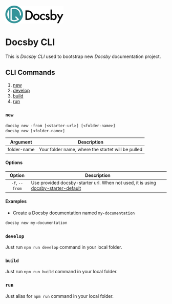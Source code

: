 ![Docsby](/assets/Docsby_Logo.svg "Docsby Logo")

# Docsby CLI

This is _Docsby CLI_ used to bootstrap new _Docsby_ documentation project.

## CLI Commands

1. [new](#new)
2. [develop](#develop)
3. [build](#build)
4. [run](#run)

### `new`

```
docsby new -from [<starter-url>] [<folder-name>]
docsby new [<folder-name>]
```

| Argument    | Description                                        |
| ----------- | -------------------------------------------------- |
| folder-name | Your folder name, where the startet will be pulled |

#### Options

|     Option     | Description                                                                                                                              |
| :------------: | ---------------------------------------------------------------------------------------------------------------------------------------- |
| `-f`, `--from` | Use provided docsby-starter url. When not used, it is using [docsby-starter-default](https://github.com/marckraw/docsby-starter-default) |

#### Examples

- Create a Docsby documentation named `my-documentation`

```bash
docsby new my-documentation
```

### `develop`

Just run `npm run develop` command in your local folder.

### `build`

Just run `npm run build` command in your local folder.

### `run`

Just alias for `npm run` command in your local folder.
